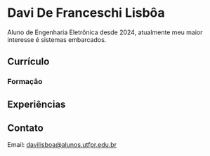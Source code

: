 # Davi De Franceschi Lisbôa
Aluno de Engenharia Eletrônica desde 2024, atualmente meu maior interesse é sistemas embarcados.

## Currículo

### Formação

## Experiências

## Contato
Email: davilisboa@alunos.utfpr.edu.br
<!--
**lisboa7789/lisboa7789** is a ✨ _special_ ✨ repository because its `README.md` (this file) appears on your GitHub profile.

Here are some ideas to get you started:

- 🔭 I’m currently working on ...
- 🌱 I’m currently learning ...
- 👯 I’m looking to collaborate on ...
- 🤔 I’m looking for help with ...
- 💬 Ask me about ...
- 📫 How to reach me: ...
- 😄 Pronouns: ...
- ⚡ Fun fact: ...
-->

